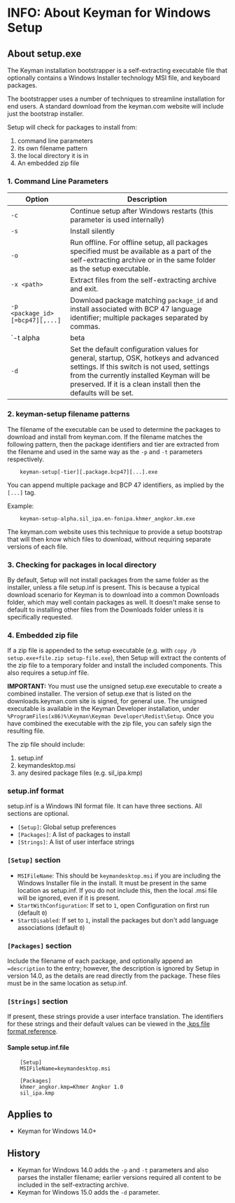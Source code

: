 # INFO: About Keyman for Windows Setup

## About setup.exe

The Keyman installation bootstrapper is a self-extracting executable file that optionally contains a Windows Installer technology MSI file, and keyboard packages.

The bootstrapper uses a number of techniques to streamline installation for end users. A standard download from the keyman.com website will include just the bootstrap installer.

Setup will check for packages to install from:

1. command line parameters
2. its own filename pattern
3. the local directory it is in
4. An embedded zip file

### 1. Command Line Parameters

| Option | Description |
| -------|------------ |
|`-c` | Continue setup after Windows restarts (this parameter is used internally)|
|`-s` | Install silently|
|`-o` | Run offline. For offline setup, all packages specified must be available as a part of the self-extracting archive or in the same folder as the setup executable.|
|`-x <path>` | Extract files from the self-extracting archive and exit.|
|`-p <package_id>[=bcp47][,...]` | Download package matching `package_id` and install associated with BCP 47 language identifier; multiple packages separated by commas.|
|`-t alpha|beta|stable` | Download and install the corresponding tier of Keyman for Windows from keyman.com. If not specified, the installer will use the tier that it was built with (this can be viewed in the Setup Options dialog).|
|`-d` | Set the default configuration values for general, startup, OSK, hotkeys and advanced settings. If this switch is not used, settings from the currently installed Keyman will be preserved. If it is a clean install then the defaults will be set.|

### 2. keyman-setup filename patterns

The filename of the executable can be used to determine the packages to download and install from keyman.com. If the filename matches the following pattern, then the package identifiers and tier are extracted from the filename and used in the same way as the `-p` and `-t` parameters respectively.

```
    keyman-setup[-tier][.package.bcp47][...].exe
```

You can append multiple package and BCP 47 identifiers, as implied by the `[...]` tag.

Example:

```
    keyman-setup-alpha.sil_ipa.en-fonipa.khmer_angkor.km.exe
```

The keyman.com website uses this technique to provide a setup bootstrap that will then know which files to download, without requiring separate versions of each file.

### 3. Checking for packages in local directory

By default, Setup will not install packages from the same folder as the installer, unless a file setup.inf is present. This is because a typical download scenario for Keyman is to download into a common Downloads folder, which may well contain packages as well. It doesn't make sense to default to installing other files from the Downloads folder unless it is specifically requested.

### 4. Embedded zip file

If a zip file is appended to the setup executable (e.g. with `copy /b setup.exe+file.zip setup-file.exe`), then Setup will extract the contents of the zip file to a temporary folder and install the included components. This also requires a setup.inf file.

**IMPORTANT:** You must use the unsigned setup.exe executable to create a
combined installer. The version of setup.exe that is listed on the
downloads.keyman.com site is signed, for general use. The unsigned executable is
available in the Keyman Developer installation, under
`%ProgramFiles(x86)%\Keyman\Keyman Developer\Redist\Setup`. Once you have
combined the executable with the zip file, you can safely sign the resulting
file.

The zip file should include:

1. setup.inf
2. keymandesktop.msi
3. any desired package files (e.g. sil_ipa.kmp)

### setup.inf format

setup.inf is a Windows INI format file. It can have three sections. All sections are optional.

* `[Setup]`: Global setup preferences
* `[Packages]`: A list of packages to install
* `[Strings]`: A list of user interface strings

### `[Setup]` section

* `MSIFileName`: This should be `keymandesktop.msi` if you are including the Windows Installer file in the install. It must be present in the same location as setup.inf. If you do not include this, then the local .msi file will be ignored, even if it is present.
* `StartWithConfiguration`: If set to `1`, open Configuration on first run (default `0`)
* `StartDisabled`: If set to `1`, install the packages but don't add language associations (default `0`)

### `[Packages]` section

Include the filename of each package, and optionally append an `=description` to the entry; however, the description is ignored by Setup in version 14.0, as the details are read directly from the package. These files must be in the same location as setup.inf.

### `[Strings]` section

If present, these strings provide a user interface translation. The identifiers for these strings and their default values can be viewed in the [.kps file format reference](/developer/current-version/reference/file-types/kps).

#### Sample setup.inf.file

```
    [Setup]
    MSIFileName=keymandesktop.msi

    [Packages]
    khmer_angkor.kmp=Khmer Angkor 1.0
    sil_ipa.kmp
```

## Applies to
* Keyman for Windows 14.0+

## History
* Keyman for Windows 14.0 adds the `-p` and `-t` parameters and also parses the installer filename; earlier versions required all content to be included in the self-extracting archive.
* Keyman for Windows 15.0 adds the `-d` parameter.
